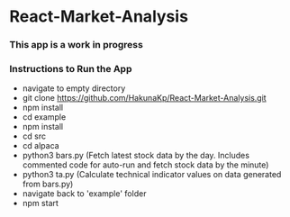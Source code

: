 ﻿# React-Market-Analysis

### This app is a work in progress

### Instructions to Run the App
- navigate to empty directory
- git clone https://github.com/HakunaKp/React-Market-Analysis.git
- npm install
- cd example
- npm install
- cd src
- cd alpaca
- python3 bars.py (Fetch latest stock data by the day. Includes commented code for auto-run and fetch stock data by the minute)
- python3 ta.py (Calculate technical indicator values on data generated from bars.py)
- navigate back to 'example' folder
- npm start
